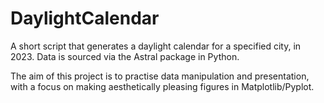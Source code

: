 # DaylightCalendar

A short script that generates a daylight calendar for a specified city, in 2023. Data is sourced via the Astral package in Python.

The aim of this project is to practise data manipulation and presentation, with a focus on making aesthetically pleasing figures in Matplotlib/Pyplot.
